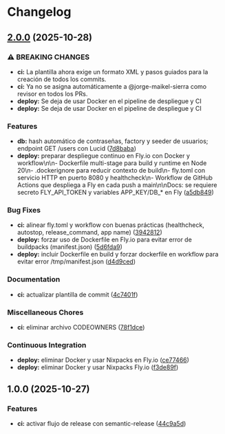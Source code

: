 # Changelog

## [2.0.0](https://github.com/jorge-maikel-sierra/factura-justa-api/compare/factura-justa-api-v1.0.0...factura-justa-api-v2.0.0) (2025-10-28)


### ⚠ BREAKING CHANGES

* **ci:** La plantilla ahora exige un formato XML y pasos guiados para la creación de todos los commits.
* **ci:** Ya no se asigna automáticamente a @jorge-maikel-sierra como revisor en todos los PRs.
* **deploy:** Se deja de usar Docker en el pipeline de despliegue y CI
* **deploy:** Se deja de usar Docker en el pipeline de despliegue y CI

### Features

* **db:** hash automático de contraseñas, factory y seeder de usuarios; endpoint GET /users con Lucid ([7d8baba](https://github.com/jorge-maikel-sierra/factura-justa-api/commit/7d8baba0568ee2feda6349aa130741d690c16250))
* **deploy:** preparar despliegue continuo en Fly.io con Docker y workflow\n\n- Dockerfile multi-stage para build y runtime en Node 20\n- .dockerignore para reducir contexto de build\n- fly.toml con servicio HTTP en puerto 8080 y healthcheck\n- Workflow de GitHub Actions que despliega a Fly en cada push a main\n\nDocs: se requiere secreto FLY_API_TOKEN y variables APP_KEY/DB_* en Fly ([a5db849](https://github.com/jorge-maikel-sierra/factura-justa-api/commit/a5db849c400d4185bd6610d7938b5d890868bc09))


### Bug Fixes

* **ci:** alinear fly.toml y workflow con buenas prácticas (healthcheck, autostop, release_command, app name) ([3942812](https://github.com/jorge-maikel-sierra/factura-justa-api/commit/3942812b07199bd84163c71a333b1308b47be34a))
* **deploy:** forzar uso de Dockerfile en Fly.io para evitar error de buildpacks (manifest.json) ([5d6fda9](https://github.com/jorge-maikel-sierra/factura-justa-api/commit/5d6fda953f206e7f05913e953910212808bbd6e3))
* **deploy:** incluir Dockerfile en build y forzar dockerfile en workflow para evitar error /tmp/manifest.json ([d4d9ced](https://github.com/jorge-maikel-sierra/factura-justa-api/commit/d4d9ced27990487f02c0ec4b628544265379562e))


### Documentation

* **ci:** actualizar plantilla de commit ([4c7401f](https://github.com/jorge-maikel-sierra/factura-justa-api/commit/4c7401fe41b41449cdf1bf74c3d001b8cc7c097f))


### Miscellaneous Chores

* **ci:** eliminar archivo CODEOWNERS ([78f1dce](https://github.com/jorge-maikel-sierra/factura-justa-api/commit/78f1dceb1a1463debbd86020cd9375b2ebdcacb0))


### Continuous Integration

* **deploy:** eliminar Docker y usar Nixpacks en Fly.io ([ce77466](https://github.com/jorge-maikel-sierra/factura-justa-api/commit/ce77466f1891de7c32816d64646b0315fe769f44))
* **deploy:** eliminar Docker y usar Nixpacks Fly.io ([f3de89f](https://github.com/jorge-maikel-sierra/factura-justa-api/commit/f3de89f52b099124acf04b4bfa6268e5def2456e))

## 1.0.0 (2025-10-27)

### Features

- **ci:** activar flujo de release con semantic-release ([44c9a5d](https://github.com/jorge-maikel-sierra/factura-justa-api/commit/44c9a5d92f48078265826fe7cfce7ad7552cf351))
